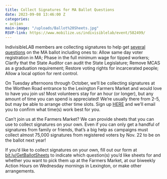 ```yaml
---
title: Collect Signatures for MA Ballot Questions
date: 2023-09-08 13:46:00 Z
categories:
- action
main-image: "/uploads/Ballot%20Sheets.jpg"
RSVP-link: https://www.mobilize.us/indivisiblelab/event/582499/
---
```


IndivisibleLAB members are collecting signatures to help get [several questions](https://docs.google.com/document/d/1qgYDxB6xWU57ZVpEW0Sng8xAYvXE2oday4IS-6G5zec/edit?usp=sharing) on the MA ballot including ones to:
Allow same day voter registration in MA;
Phase in the full minimum wage for tipped workers;
Clarify that the State Auditor can audit the State Legislature;
Remove MCAS as a graduation requirement; 
Restore voting rights for incarcerated people; Allow a local option for rent control. 

On Tuesday afternoons through October, we’ll be collecting signatures at the Worthen Road entrance to the Lexington Farmers Market and would love to have you join us! Most volunteers stay for an hour (or longer), but any amount of time you can spend is appreciated! We’re usually there from 2-5, but may be able to arrange other time slots. Sign up [HERE](https://www.mobilize.us/indivisiblelab/event/582499/) and we’ll email you to confirm what time(s) work best for you. 

Can’t join us at the Farmers Market? We can provide sheets that you can use to collect signatures on your own. Even if you can only get a handful of signatures from family or friends, that’s a big help as campaigns must collect almost 75,000 signatures from registered voters by Nov. 22 to be on the ballot next year! 

If you’d like to collect signatures on your own, fill out our form at [bit.ly/GetBallotSheets](https://docs.google.com/forms/d/e/1FAIpQLScD4kHKsYYyytG1RsvAePOi-PXvSjLzq_Ya6d-VS2oWGCj2pQ/viewform) to indicate which question(s) you’d like sheets for and whether you want to pick them up at the Farmers Market, at our biweekly Action Hours on Wednesday mornings in Lexington, or make other arrangements.
